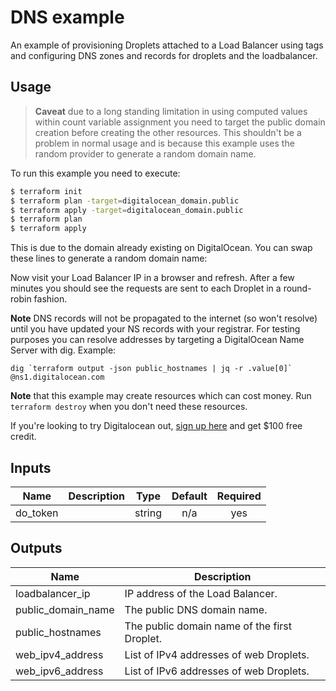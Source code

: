 # DNS example

An example of provisioning Droplets attached to a Load Balancer using tags and
configuring DNS zones and records for droplets and the loadbalancer.


## Usage

>**Caveat** due to a long standing limitation in using computed values within
count variable assignment you need to target the public domain creation before
creating the other resources. This shouldn't be a problem in normal usage and is
because this example uses the random provider to generate a random domain name.

To run this example you need to execute:

```bash
$ terraform init
$ terraform plan -target=digitalocean_domain.public
$ terraform apply -target=digitalocean_domain.public
$ terraform plan
$ terraform apply
```

This is due to the domain already existing on DigitalOcean. You can swap these
lines to generate a random domain name:

Now visit your Load Balancer IP in a browser and refresh. After a few minutes
you should see the requests are sent to each Droplet in a round-robin fashion.

**Note** DNS records will not be propagated to the internet (so won't resolve)
until you have updated your NS records with your registrar. For testing purposes
you can resolve addresses by targeting a DigitalOcean Name Server with dig.
Example:

```
dig `terraform output -json public_hostnames | jq -r .value[0]` @ns1.digitalocean.com
```

**Note** that this example may create resources which can cost money.
Run `terraform destroy` when you don't need these resources.

If you're looking to try Digitalocean out, [sign up here](https://m.do.co/c/485f1b80f8dc)
and get $100 free credit.

<!-- BEGINNING OF PRE-COMMIT-TERRAFORM DOCS HOOK -->
## Inputs

| Name | Description | Type | Default | Required |
|------|-------------|:----:|:-----:|:-----:|
| do\_token |  | string | n/a | yes |

## Outputs

| Name | Description |
|------|-------------|
| loadbalancer\_ip | IP address of the Load Balancer. |
| public\_domain\_name | The public DNS domain name. |
| public\_hostnames | The public domain name of the first Droplet. |
| web\_ipv4\_address | List of IPv4 addresses of web Droplets. |
| web\_ipv6\_address | List of IPv6 addresses of web Droplets. |

<!-- END OF PRE-COMMIT-TERRAFORM DOCS HOOK -->
